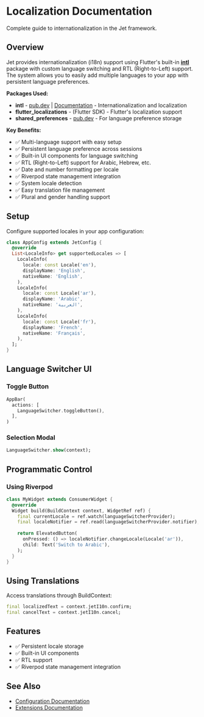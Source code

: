 # Localization Documentation

Complete guide to internationalization in the Jet framework.

## Overview

Jet provides internationalization (i18n) support using Flutter's built-in **[intl](https://pub.dev/packages/intl)** package with custom language switching and RTL (Right-to-Left) support. The system allows you to easily add multiple languages to your app with persistent language preferences.

**Packages Used:**
- **intl** - [pub.dev](https://pub.dev/packages/intl) | [Documentation](https://pub.dev/documentation/intl/latest/) - Internationalization and localization
- **flutter_localizations** - (Flutter SDK) - Flutter's localization support
- **shared_preferences** - [pub.dev](https://pub.dev/packages/shared_preferences) - For language preference storage

**Key Benefits:**
- ✅ Multi-language support with easy setup
- ✅ Persistent language preference across sessions
- ✅ Built-in UI components for language switching
- ✅ RTL (Right-to-Left) support for Arabic, Hebrew, etc.
- ✅ Date and number formatting per locale
- ✅ Riverpod state management integration
- ✅ System locale detection
- ✅ Easy translation file management
- ✅ Plural and gender handling support

## Setup

Configure supported locales in your app configuration:

```dart
class AppConfig extends JetConfig {
  @override
  List<LocaleInfo> get supportedLocales => [
    LocaleInfo(
      locale: const Locale('en'),
      displayName: 'English',
      nativeName: 'English',
    ),
    LocaleInfo(
      locale: const Locale('ar'),
      displayName: 'Arabic',
      nativeName: 'العربية',
    ),
    LocaleInfo(
      locale: const Locale('fr'),
      displayName: 'French',
      nativeName: 'Français',
    ),
  ];
}
```

## Language Switcher UI

### Toggle Button

```dart
AppBar(
  actions: [
    LanguageSwitcher.toggleButton(),
  ],
)
```

### Selection Modal

```dart
LanguageSwitcher.show(context);
```

## Programmatic Control

### Using Riverpod

```dart
class MyWidget extends ConsumerWidget {
  @override
  Widget build(BuildContext context, WidgetRef ref) {
    final currentLocale = ref.watch(languageSwitcherProvider);
    final localeNotifier = ref.read(languageSwitcherProvider.notifier);
    
    return ElevatedButton(
      onPressed: () => localeNotifier.changeLocale(Locale('ar')),
      child: Text('Switch to Arabic'),
    );
  }
}
```

## Using Translations

Access translations through BuildContext:

```dart
final localizedText = context.jetI10n.confirm;
final cancelText = context.jetI10n.cancel;
```

## Features

- ✅ Persistent locale storage
- ✅ Built-in UI components
- ✅ RTL support
- ✅ Riverpod state management integration

## See Also

- [Configuration Documentation](CONFIGURATION.md)
- [Extensions Documentation](EXTENSIONS.md)

